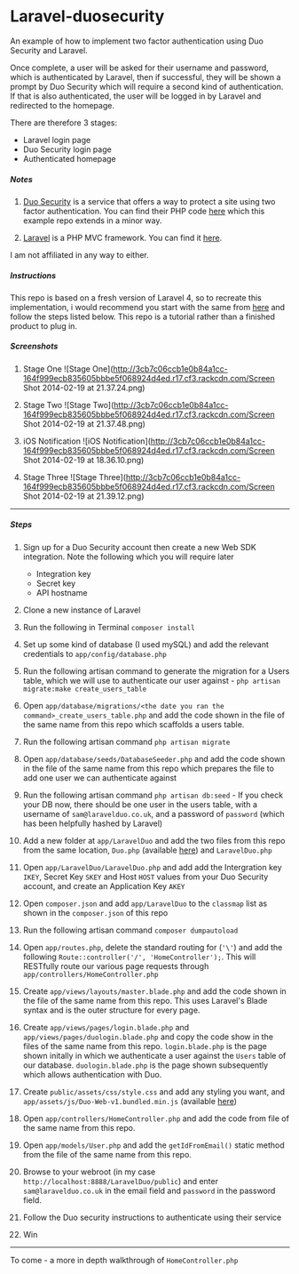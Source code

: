 Laravel-duosecurity
===================

An example of how to implement two factor authentication using Duo Security and Laravel. 

Once complete, a user will be asked for their username and password, which is authenticated by Laravel, then if successful, they will be shown a prompt by Duo Security which will require a second kind of authentication. If that is also authenticated, the user will be logged in by Laravel and redirected to the homepage. 

There are therefore 3 stages:
- Laravel login page
- Duo Security login page
- Authenticated homepage

##### Notes
1. [Duo Security](https://www.duosecurity.com/) is a service that offers a way to protect a site using two factor authentication. You can find their PHP code [here](https://github.com/duosecurity/duo_php) which this example repo extends in a minor way.

2. [Laravel](http://laravel.com/) is a PHP MVC framework. You can find it [here](https://github.com/laravel/laravel).

I am not affiliated in any way to either.

##### Instructions

This repo is based on a fresh version of Laravel 4, so to recreate this implementation, i would recommend you start with the same from [here](https://github.com/laravel/laravel) and follow the steps listed below. This repo is a tutorial rather than a finished product to plug in.

##### Screenshots

1. Stage One
![Stage One](http://3cb7c06ccb1e0b84a1cc-164f999ecb835605bbbe5f068924d4ed.r17.cf3.rackcdn.com/Screen Shot 2014-02-19 at 21.37.24.png)

2. Stage Two
![Stage Two](http://3cb7c06ccb1e0b84a1cc-164f999ecb835605bbbe5f068924d4ed.r17.cf3.rackcdn.com/Screen Shot 2014-02-19 at 21.37.48.png)

3. iOS Notification
![iOS Notification](http://3cb7c06ccb1e0b84a1cc-164f999ecb835605bbbe5f068924d4ed.r17.cf3.rackcdn.com/Screen Shot 2014-02-19 at 18.36.10.png)

4. Stage Three
![Stage Three](http://3cb7c06ccb1e0b84a1cc-164f999ecb835605bbbe5f068924d4ed.r17.cf3.rackcdn.com/Screen Shot 2014-02-19 at 21.39.12.png)

---

##### Steps
1. Sign up for a Duo Security account then create a new Web SDK integration. Note the following which you will require later
    - Integration key	
    - Secret key	
    - API hostname

2. Clone a new instance of Laravel

3. Run the following in Terminal `composer install`

4. Set up some kind of database (I used mySQL) and add the relevant credentials to `app/config/database.php`

5. Run the following artisan command to generate the migration for a Users table, which we will use to authenticate our user against - `php artisan migrate:make create_users_table`

6. Open `app/database/migrations/<the date you ran the command>_create_users_table.php` and add the code shown in the file of the same name from this repo which scaffolds a users table.

7. Run the following artisan command `php artisan migrate`

8. Open `app/database/seeds/DatabaseSeeder.php` and add the code shown in the file of the same name from this repo which prepares the file to add one user we can authenticate against

9. Run the following artisan command `php artisan db:seed` - If you check your DB now, there should be one user in the users table, with a username of `sam@laravelduo.co.uk`, and a password of `password` (which has been helpfully hashed by Laravel)

10. Add a new folder at `app/LaravelDuo` and add the two files from this repo from the same location, `Duo.php` (available [here](https://github.com/duosecurity/duo_php/blob/master/duo_web.php)) and `LaravelDuo.php`

11. Open `app/LaravelDuo/LaravelDuo.php` and add add the Intergration key `IKEY`, Secret Key `SKEY` and Host `HOST` values from your Duo Security account, and create an Application Key `AKEY`

12. Open `composer.json` and add `app/LaravelDuo` to the `classmap` list as shown in the `composer.json` of this repo

13. Run the following artisan command `composer dumpautoload` 

14. Open `app/routes.php`, delete the standard routing for (`'\'`) and add the following `Route::controller('/', 'HomeController');`. This will RESTfully route our various page requests through `app/controllers/HomeController.php`

15. Create `app/views/layouts/master.blade.php` and add the code shown in the file of the same name from this repo. This uses Laravel's Blade syntax and is the outer structure for every page.

16. Create `app/views/pages/login.blade.php` and `app/views/pages/duologin.blade.php` and copy the code show in the files of the same name from this repo. `login.blade.php` is the page shown initally in which we authenticate a user against the `Users` table of our database. `duologin.blade.php` is the page shown subsequently which allows authentication with Duo.

17. Create `public/assets/css/style.css` and add any styling you want, and `app/assets/js/Duo-Web-v1.bundled.min.js` (available [here](https://github.com/duosecurity/duo_php/blob/master/js/Duo-Web-v1.bundled.min.js))

18. Open `app/controllers/HomeController.php` and add the code from file of the same name from this repo.

19. Open `app/models/User.php` and add the `getIdFromEmail()` static method from the file of the same name from this repo.

20. Browse to your webroot (in my case `http://localhost:8888/LaravelDuo/public`) and enter `sam@laravelduo.co.uk` in the email field and `password` in the password field. 

21. Follow the Duo security instructions to authenticate using their service

22. Win

---

To come - a more in depth walkthrough of `HomeController.php`
